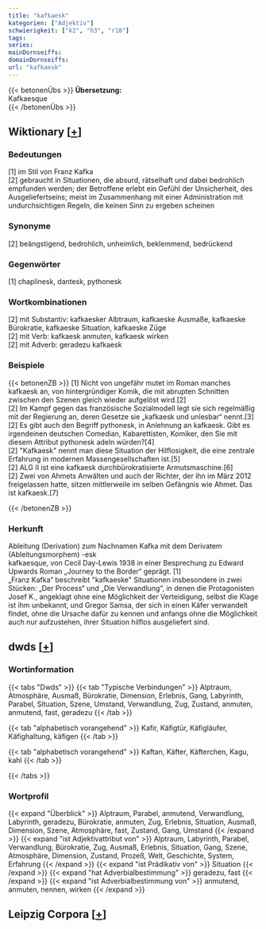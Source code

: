 ```yaml
---
title: "kafkaesk"
kategorien: ["Adjektiv"]
schwierigkeit: ["k2", "h3", "r18"]
tags:
series:
mainDornseiffs:
domainDornseiffs:
url: "kafkaesk"
---
```


{{< betonenÜbs >}}
**Übersetzung:**  
Kafkaesque  
{{< /betonenÜbs >}}

## Wiktionary [[+](https://de.wiktionary.org/wiki/kafkaesk)]

### Bedeutungen
[1] im Stil von Franz Kafka  
[2] gebraucht in Situationen, die absurd, rätselhaft und dabei bedrohlich empfunden werden; der Betroffene erlebt ein Gefühl der Unsicherheit, des Ausgeliefertseins; meist im Zusammenhang mit einer Administration mit undurchsichtigen Regeln, die keinen Sinn zu ergeben scheinen  

### Synonyme
[2] beängstigend, bedrohlich, unheimlich, beklemmend, bedrückend  

### Gegenwörter
[1] chaplinesk, dantesk, pythonesk  

### Wortkombinationen
[2] mit Substantiv: kafkaesker Albtraum, kafkaeske Ausmaße, kafkaeske Bürokratie, kafkaeske Situation, kafkaeske Züge  
[2] mit Verb: kafkaesk anmuten, kafkaesk wirken  
[2] mit Adverb: geradezu kafkaesk  

### Beispiele
{{< betonenZB >}}
[1] Nicht von ungefähr mutet im Roman manches kafkaesk an, von hintergründiger Komik, die mit abrupten Schnitten zwischen den Szenen gleich wieder aufgelöst wird.[2]  
[2] Im Kampf gegen das französische Sozialmodell legt sie sich regelmäßig mit der Regierung an, deren Gesetze sie „kafkaesk und unlesbar“ nennt.[3]  
[2] Es gibt auch den Begriff pythonesk, in Anlehnung an kafkaesk. Gibt es irgendeinen deutschen Comedian, Kabarettisten, Komiker, den Sie mit diesem Attribut pythonesk adeln würden?[4]  
[2] "Kafkaesk" nennt man diese Situation der Hilflosigkeit, die eine zentrale Erfahrung in modernen Massengesellschaften ist.[5]  
[2] ALG II ist eine kafkaesk durchbürokratisierte Armutsmaschine.[6]  
[2] Zwei von Ahmets Anwälten und auch der Richter, der ihn im März 2012 freigelassen hatte, sitzen mittlerweile im selben Gefängnis wie Ahmet. Das ist kafkaesk.[7]  

{{< /betonenZB >}}
### Herkunft
Ableitung (Derivation) zum Nachnamen Kafka mit dem Derivatem (Ableitungsmorphem) -esk  
kafkaesque, von Cecil Day-Lewis 1938 in einer Besprechung zu Edward Upwards Roman „Journey to the Border“ geprägt. [1]  
„Franz Kafka“ beschreibt "kafkaeske" Situationen insbesondere in zwei Stücken: „Der Process“ und „Die Verwandlung“, in denen die Protagonisten Josef K., angeklagt ohne eine Möglichkeit der Verteidigung, selbst die Klage ist ihm unbekannt, und Gregor Samsa, der sich in einen Käfer verwandelt findet, ohne die Ursache dafür zu kennen und anfangs ohne die Möglichkeit auch nur aufzustehen, ihrer Situation hilflos ausgeliefert sind.  



## dwds [[+](https://www.dwds.de/wb/kafkaesk)]

### Wortinformation
{{< tabs "Dwds" >}}
{{< tab "Typische Verbindungen" >}}
Alptraum, Atmosphäre, Ausmaß, Bürokratie, Dimension, Erlebnis, Gang, Labyrinth, Parabel, Situation, Szene, Umstand, Verwandlung, Zug, Zustand, anmuten, anmutend, fast, geradezu
{{< /tab >}}

{{< tab "alphabetisch vorangehend" >}}
Kafir, Käfigtür, Käfigläufer, Käfighaltung, käfigen
{{< /tab >}}

{{< tab "alphabetisch vorangehend" >}}
Kaftan, Käfter, Käfterchen, Kagu, kahl
{{< /tab >}}

{{< /tabs >}}

### Wortprofil
{{< expand "Überblick" >}} Alptraum, Parabel, anmutend, Verwandlung, Labyrinth, geradezu, Bürokratie, anmuten, Zug, Erlebnis, Situation, Ausmaß, Dimension, Szene, Atmosphäre, fast, Zustand, Gang, Umstand {{< /expand >}}
{{< expand "ist Adjektivattribut von" >}} Alptraum, Labyrinth, Parabel, Verwandlung, Bürokratie, Zug, Ausmaß, Erlebnis, Situation, Gang, Szene, Atmosphäre, Dimension, Zustand, Prozeß, Welt, Geschichte, System, Erfahrung {{< /expand >}}
{{< expand "ist Prädikativ von" >}} Situation {{< /expand >}}
{{< expand "hat Adverbialbestimmung" >}} geradezu, fast {{< /expand >}}
{{< expand "ist Adverbialbestimmung von" >}} anmutend, anmuten, nennen, wirken {{< /expand >}}

## Leipzig Corpora [[+](https://corpora.uni-leipzig.de/en/res?word=kafkaesk&corpusId=deu_newscrawl-public_2018)]

